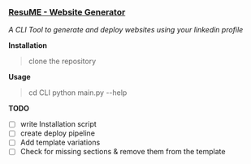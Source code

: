 ### [ResuME - Website Generator ](https://github.com/ishita1805/ResuME)
*A CLI Tool to generate and deploy websites using your linkedin profile*

**Installation**
> clone the repository

**Usage**
> cd CLI
> python main.py --help

**TODO**
 - [ ] write Installation script 
 - [ ] create deploy pipeline
 - [ ] Add template variations
 - [ ] Check for missing sections & remove them from the template
